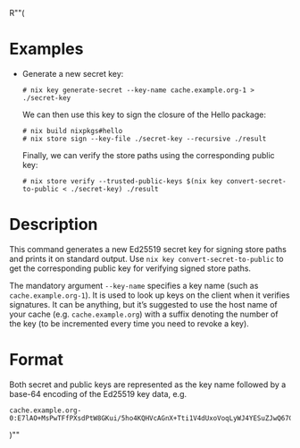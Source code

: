 R""(

# Examples

* Generate a new secret key:

  ```console
  # nix key generate-secret --key-name cache.example.org-1 > ./secret-key
  ```

  We can then use this key to sign the closure of the Hello package:

  ```console
  # nix build nixpkgs#hello
  # nix store sign --key-file ./secret-key --recursive ./result
  ```

  Finally, we can verify the store paths using the corresponding
  public key:

  ```
  # nix store verify --trusted-public-keys $(nix key convert-secret-to-public < ./secret-key) ./result
  ```

# Description

This command generates a new Ed25519 secret key for signing store
paths and prints it on standard output. Use `nix key
convert-secret-to-public` to get the corresponding public key for
verifying signed store paths.

The mandatory argument `--key-name` specifies a key name (such as
`cache.example.org-1`). It is used to look up keys on the client when
it verifies signatures. It can be anything, but it’s suggested to use
the host name of your cache (e.g.  `cache.example.org`) with a suffix
denoting the number of the key (to be incremented every time you need
to revoke a key).

# Format

Both secret and public keys are represented as the key name followed
by a base-64 encoding of the Ed25519 key data, e.g.

```
cache.example.org-0:E7lAO+MsPwTFfPXsdPtW8GKui/5ho4KQHVcAGnX+Tti1V4dUxoVoqLyWJ4YESuZJwQ67GVIksDt47og+tPVUZw==
```

)""
